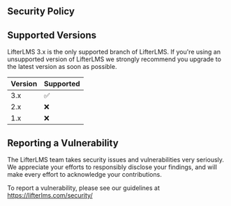 Security Policy
---------------

## Supported Versions

LifterLMS 3.x is the only supported branch of LifterLMS. If you're using an unsupported version of LifterLMS we strongly recommend you upgrade to the latest version as soon as possible.

| Version | Supported          |
| ------- | ------------------ |
| 3.x     | :white_check_mark: |
| 2.x     | :x:                |
| 1.x     | :x:                |


## Reporting a Vulnerability

The LifterLMS team takes security issues and vulnerabilities very seriously. We appreciate your efforts to responsibly disclose your findings, and will make every effort to acknowledge your contributions.

To report a vulnerability, please see our guidelines at https://lifterlms.com/security/
